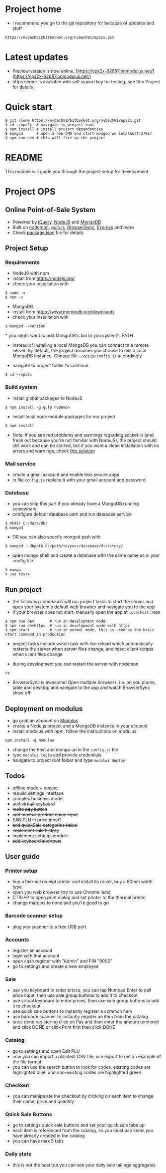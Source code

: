# Project home #
* I recommend you go to the git repository for because of updates and stuff
```
https://nvbach91@bitbucket.org/nvbach91/ops2x.git
```

# Latest updates #
* Preview version is now online. [https://ops2x-62687.onmodulus.net/](https://ops2x-62687.onmodulus.net/)
* https server is available with self signed key for testing, see Run Project for details

# Quick start #
```
$ git clone https://nvbach91@bitbucket.org/nvbach91/ops2x.git
$ cd ./ops2x  # navigate to project root
$ npm install # install project dependencies
$ mongod      # open a new CMD and start mongod on localhost:27017
$ npm run dev # this will fire up the project
```

# README #

This readme will guide you through the project setup for development

# Project OPS #
## Online Point-of-Sale System ##
* Powered by [jQuery](https://jquery.com/), [NodeJS](https://nodejs.org/) and [MongoDB](https://www.mongodb.org/)
* Built on [nodemon](http://nodemon.io/), [gulp.js](http://gulpjs.com/), [BrowserSync](https://www.browsersync.io/), [Express](http://expressjs.com/) and more
* Check [package.json](https://bitbucket.org/nvbach91/ops2x/src/6a54a7c8b8de1458bc52d4b43d6ec9a1ec3e4991/package.json?fileviewer=file-view-default) file for details

## Project Setup ##
### Requirements ###
* NodeJS with npm
* install from https://nodejs.org/
* check your installation with 
```
$ node -v
$ npm -v
```

* MongoDB
* install from https://www.mongodb.org/downloads
* check your installation with 
```
$ mongod --version
```
\* you might want to add MongoDB's bin to you system's PATH

* Instead of installing a local MongoDB you can connect to a remote server. By default, the project assumes you choose to use a local MongoDB instance. Chnage file ``~/ops2x/config.js`` accordingly

* navigate to project folder to continue
```
$ cd ~/ops2x
```

### Build system ###
* install global packages to NodeJS
```
$ npm install -g gulp nodemon

```
* install local node module packages for our project
```
$ npm install
```

* Note: If you see red problems and warnings regarding socket.io (and freak out because you're not familiar with NodeJS), the project should still work and can be started, but if you want a clean installation with no errors and warnings, check [this solution](https://github.com/npm/npm/issues/9563#issuecomment-142666465)

### Mail service ###
* create a gmail account and enable less secure apps
* in file ``config.js`` replace it with your gmail account and password

### Database ###
* you can skip this part if you already have a MongoDB running somewhere
* configure default database path and run database service
```
$ mkdir C:/data/db/
$ mongod
```
* OR you can also specify mongod path with
```
$ mongod --dbpath C:/path/to/your/database/directory/
```
* open mongo shell and create a database with the same name as in your config file
```
$ mongo
> use testx
```

## Run project ##
* the following commands will run project tasks to start the server and open your system's default web browser and navigate you to the app
* if your browser does not start, manually open the app at ``localhost:7000``

```
$ npm run dev       # run in development mode
$ npm run devhttps  # run in development mode with https
$ npm start         # run in normal mode, this is used as the basic start command in production
```

* project tasks include watch task with live reload which automatically restarts the server when server files change, and inject client scripts when client files change

* during development you can restart the server with nodemon
```
rs
```

* BrowserSync is awesome! Open multiple browsers, i.e. on you phone, table and desktop and navigate to the app and watch BrowserSync show off!

## Deployment on modulus ##
* go grab an account on [Modulus](https://modulus.io)
* create a Node.js project and a MongoDB instance in your account
* install modulus with npm, follow the instructions on modulus
```
npm install -g modulus
```
* change the host and mongo uri in the ``config.js`` file
* type ``modulus login`` and provide credentials
* navigate to project root folder and type ``modulus deploy``

## Todos ##
* offline mode + resync 
* rebuild settings interface
* complex business model
* ~~add virtual keyboard~~
* ~~resite pay button~~
* ~~add manual product name input~~
* ~~EAN PLU in price input?~~
* ~~add quickSale categories (tabs)~~
* ~~implement sale history~~
* ~~implement settings module~~
* ~~add keyboard shortcuts~~

## User guide ##
### Printer setup ###
* buy a thermal receipt printer and install its driver, buy a 80mm width type
* open you web browser (try to use Chrome lads)
* CTRL+P to open print dialog and set printer to the thermal printer
* change margins to none and you're good to go

### Barcode scanner setup ###
* plug you scanner to a free USB port

### Accounts ###
* register an account
* login with that account
* open cash register with "Admin" and PIN "0000"
* go to settings and create a new employee

### Sale ###
* use you keyboard to enter prices, you can tap Numpad Enter to call price input, then use sale group buttons to add it to checkout
* use virtual keyboard to enter prices, then use sale group buttons to add it to checkout
* use quick sale buttons to instantly register a common item
* use barcode scanner to instantly register an item from the catalog
* once done registering click on Pay and then enter the amount tendered and click DONE or click Print first then click DONE

### Catalog ###
* go to settings and open Edit PLU
* now you can import a plaintext CSV file, use export to get an example of the file format
* you can use the search button to look for codes, existing codes are highlighted blue, and non-existing codes are highlighted green

### Checkout ###
* you can manipulate the checkout by clicking on each item to change their name, price and quantity

### Quick Sale Buttons ###
* go to settings quick sale buttons and set your quick sale tabs up
* each item is referenced from the catalog, so you must use items you have already created in the catalog
* you can have max 5 tabs

### Daily stats ###
* this is not the best but you can see your daily sale takings aggregates 
